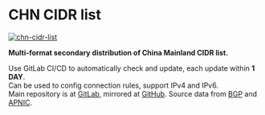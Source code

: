 # CHN CIDR list

[![chn-cidr-list](https://img.shields.io/badge/LICENSE-BSD3%20Clause%20Liscense-red?style=flat-square)](./LICENSE)

**Multi-format secondary distribution of China Mainland CIDR list.**

Use GitLab CI/CD to automatically check and update, each update within **1 DAY**.  
Can be used to config connection rules, support IPv4 and IPv6.  
Main repository is at [GitLab](https://gitlab.com/fernvenue/chn-cidr-list), mirrored at [GitHub](https://github.com/fernvenue/chn-cidr-list). Source data from [BGP](https://github.com/gaoyifan/china-operator-ip/tree/ip-lists) and [APNIC](http://ftp.apnic.net/apnic/stats/apnic/delegated-apnic-latest).
